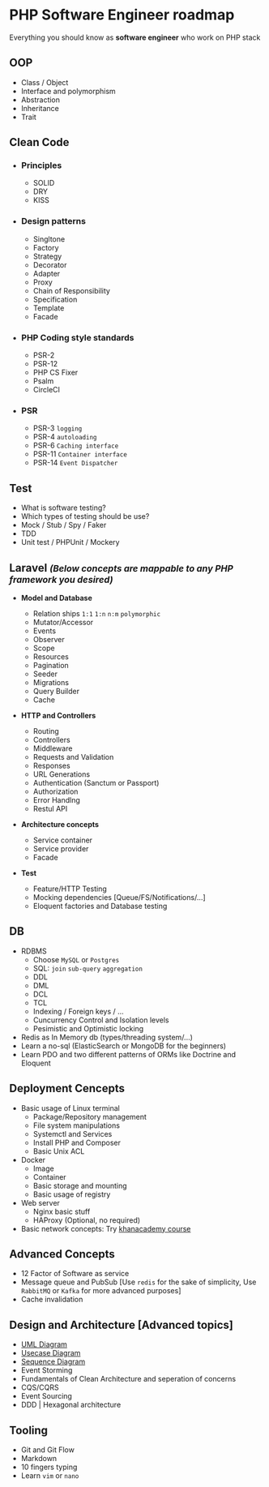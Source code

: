 # PHP Software Engineer roadmap

Everything you should know as **software engineer** who work on PHP stack

## OOP
- Class / Object
- Interface and polymorphism
- Abstraction
- Inheritance
- Trait

## Clean Code
- ### Principles
   - SOLID
   - DRY
   - KISS
- ### Design patterns
  - Singltone
  - Factory
  - Strategy
  - Decorator
  - Adapter
  - Proxy
  - Chain of Responsibility
  - Specification
  - Template
  - Facade
  
- ### PHP Coding style standards
  - PSR-2
  - PSR-12
  - PHP CS Fixer
  - Psalm
  - CircleCI

- ### PSR
  - PSR-3 `logging`
  - PSR-4 `autoloading`
  - PSR-6 `Caching interface`
  - PSR-11 `Container interface`
  - PSR-14 `Event Dispatcher`

## Test
 - What is software testing?
 - Which types of testing should be use?
 - Mock / Stub / Spy / Faker
 - TDD
 - Unit test / PHPUnit / Mockery

## Laravel <small>*(Below concepts are mappable to any PHP framework you desired)*</small>

- **Model and Database**
	- Relation ships `1:1` `1:n` `n:m` `polymorphic`
	- Mutator/Accessor
	- Events
	- Observer
	- Scope
	- Resources
	- Pagination
	- Seeder
	- Migrations
	- Query Builder
	- Cache

- **HTTP and Controllers**
	- Routing
	- Controllers
	- Middleware
	- Requests and Validation
	- Responses
	- URL Generations
	- Authentication (Sanctum or Passport)
	- Authorization
	- Error Handlng
	- Restul API
- **Architecture concepts**
     - Service container
     - Service provider
     - Facade
- **Test**
     - Feature/HTTP Testing
     - Mocking dependencies [Queue/FS/Notifications/...]
     - Eloquent factories and Database testing

## DB
- RDBMS
  - Choose `MySQL` or `Postgres`
  - SQL: `join` `sub-query` `aggregation`
  - DDL
  - DML
  - DCL
  - TCL
  - Indexing / Foreign keys / ...
  - Cuncurrency Control and Isolation levels
  - Pesimistic and Optimistic locking
- Redis as In Memory db (types/threading system/...)
- Learn a no-sql (ElasticSearch or MongoDB for the beginners)
- Learn PDO and two different patterns of ORMs like Doctrine and Eloquent

## Deployment Cencepts
- Basic usage of Linux terminal
  - Package/Repository management
  - File system manipulations
  - Systemctl and Services
  - Install PHP and Composer
  - Basic Unix ACL
- Docker
  - Image
  - Container
  - Basic storage and mounting
  - Basic usage of registry
- Web server
  - Nginx basic stuff
  - HAProxy (Optional, no required)
- Basic network concepts: Try [khanacademy course](https://www.khanacademy.org/computing/computers-and-internet)

## Advanced Concepts
- 12 Factor of Software as service
- Message queue and PubSub [Use `redis` for the sake of simplicity, Use `RabbitMQ` or `Kafka` for more advanced purposes]
- Cache invalidation

## Design and Architecture [Advanced topics]
- [UML Diagram](https://www.youtube.com/watch?v=UI6lqHOVHic)
- [Usecase Diagram](https://www.youtube.com/watch?v=zid-MVo7M-E)
- [Sequence Diagram](https://www.youtube.com/watch?v=pCK6prSq8aw&t=19s)
- Event Storming
- Fundamentals of Clean Architecture and seperation of concerns
- CQS/CQRS
- Event Sourcing
- DDD | Hexagonal architecture

## Tooling
- Git and Git Flow
- Markdown
- 10 fingers typing
- Learn `vim` or `nano`
